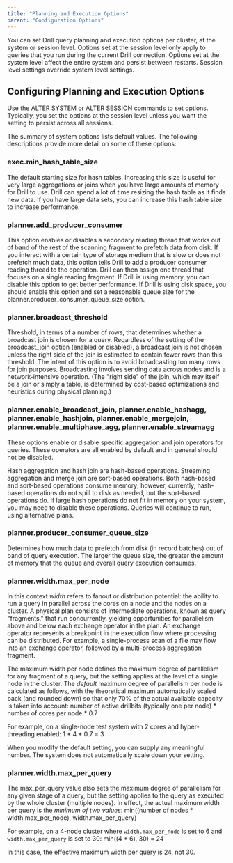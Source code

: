 ```yaml
---
title: "Planning and Execution Options"
parent: "Configuration Options"
---
```

You can set Drill query planning and execution options per cluster, at the
system or session level. Options set at the session level only apply to
queries that you run during the current Drill connection. Options set at the
system level affect the entire system and persist between restarts. Session
level settings override system level settings.

## Configuring Planning and Execution Options

Use the ALTER SYSTEM or ALTER SESSION commands to set options. Typically,
you set the options at the session level unless you want the setting to
persist across all sessions.

The summary of system options lists default values. The following descriptions provide more detail on some of these options:

### exec.min_hash_table_size

The default starting size for hash tables. Increasing this size is useful for very large aggregations or joins when you have large amounts of memory for Drill to use. Drill can spend a lot of time resizing the hash table as it finds new data. If you have large data sets, you can increase this hash table size to increase performance.

### planner.add_producer_consumer

This option enables or disables a secondary reading thread that works out of band of the rest of the scanning fragment to prefetch data from disk. If you interact with a certain type of storage medium that is slow or does not prefetch much data, this option tells Drill to add a producer consumer reading thread to the operation. Drill can then assign one thread that focuses on a single reading fragment. If Drill is using memory, you can disable this option to get better performance. If Drill is using disk space, you should enable this option and set a reasonable queue size for the planner.producer_consumer_queue_size option.

### planner.broadcast_threshold

Threshold, in terms of a number of rows, that determines whether a broadcast join is chosen for a query. Regardless of the setting of the broadcast_join option (enabled or disabled), a broadcast join is not chosen unless the right side of the join is estimated to contain fewer rows than this threshold. The intent of this option is to avoid broadcasting too many rows for join purposes. Broadcasting involves sending data across nodes and is a network-intensive operation. (The &quot;right side&quot; of the join, which may itself be a join or simply a table, is determined by cost-based optimizations and heuristics during physical planning.)

### planner.enable_broadcast_join, planner.enable_hashagg, planner.enable_hashjoin, planner.enable_mergejoin, planner.enable_multiphase_agg, planner.enable_streamagg

These options enable or disable specific aggregation and join operators for queries. These operators are all enabled by default and in general should not be disabled.</p><p>Hash aggregation and hash join are hash-based operations. Streaming aggregation and merge join are sort-based operations. Both hash-based and sort-based operations consume memory; however, currently, hash-based operations do not spill to disk as needed, but the sort-based operations do. If large hash operations do not fit in memory on your system, you may need to disable these operations. Queries will continue to run, using alternative plans.

### planner.producer_consumer_queue_size

Determines how much data to prefetch from disk (in record batches) out of band of query execution. The larger the queue size, the greater the amount of memory that the queue and overall query execution consumes.

### planner.width.max_per_node

In this context *width* refers to fanout or distribution potential: the ability to run a query in parallel across the cores on a node and the nodes on a cluster. A physical plan consists of intermediate operations, known as query &quot;fragments,&quot; that run concurrently, yielding opportunities for parallelism above and below each exchange operator in the plan. An exchange operator represents a breakpoint in the execution flow where processing can be distributed. For example, a single-process scan of a file may flow into an exchange operator, followed by a multi-process aggregation fragment.

The maximum width per node defines the maximum degree of parallelism for any fragment of a query, but the setting applies at the level of a single node in the cluster. The *default* maximum degree of parallelism per node is calculated as follows, with the theoretical maximum automatically scaled back (and rounded down) so that only 70% of the actual available capacity is taken into account: number of active drillbits (typically one per node) * number of cores per node * 0.7

For example, on a single-node test system with 2 cores and hyper-threading enabled: 1 * 4 * 0.7 = 3

When you modify the default setting, you can supply any meaningful number. The system does not automatically scale down your setting.

### planner.width.max_per_query

The max_per_query value also sets the maximum degree of parallelism for any given stage of a query, but the setting applies to the query as executed by the whole cluster (multiple nodes). In effect, the actual maximum width per query is the *minimum of two values*: min((number of nodes * width.max_per_node), width.max_per_query)

For example, on a 4-node cluster where `width.max_per_node` is set to 6 and `width.max_per_query` is set to 30: min((4 * 6), 30) = 24

In this case, the effective maximum width per query is 24, not 30.